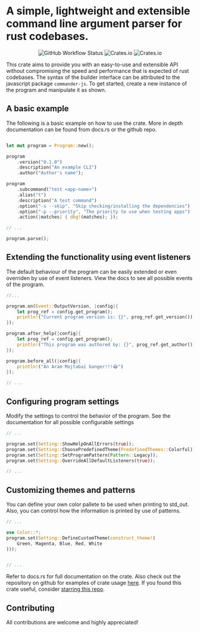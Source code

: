 # A simple, lightweight and extensible command line argument parser for rust codebases.

<p align="center" > 
<img alt="GitHub Workflow Status" src="https://img.shields.io/github/workflow/status/ndaba1/cmder/cmder-ci-workflow">
<img alt="Crates.io" src="https://img.shields.io/crates/d/cmder">
<img alt="Crates.io" src="https://img.shields.io/crates/v/cmder">
</p>

This crate aims to provide you with an easy-to-use and extensible API without compromising the speed and performance that is expected of rust codebases. The syntax of the builder interface can be attributed to the javascript package `commander-js`. To get started, create a new instance of the program and manipulate it as shown.

## A basic example

The following is a basic example on how to use the crate. More in depth documentation can be found from docs.rs or the github repo.

```rust

let mut program = Program::new();

program
    .version("0.1.0")
    .description("An example CLI")
    .author("Author's name");

program
    .subcommand("test <app-name>")
    .alias("t")
    .description("A test command")
    .option("-s --skip", "Skip checking/installing the dependencies")
    .option("-p --priority", "The priority to use when testing apps")
    .action(|matches| { dbg!(matches); });

// ...

program.parse();

```

## Extending the functionality using event listeners

The default behaviour of the program can be easily extended or even overriden by use of event listeners. View the docs to see all possible events of the program.

```rust
//...

program.on(Event::OutputVersion, |config|{
    let prog_ref = config.get_program();
    println!("Current program version is: {}", prog_ref.get_version());
});

program.after_help(|config|{
    let prog_ref = config.get_program();
    println!("This program was authored by: {}", prog_ref.get_author());
});

program.before_all(|config|{
    println!("An Aram Mojtabai banger!!!😂")
});

// ...
```

## Configuring program settings

Modify the settings to control the behavior of the program. See the documentation for all possible configurable settings

```rust
// ...

program.set(Setting::ShowHelpOnAllErrors(true));
program.set(Setting::ChoosePredefinedTheme(PredefinedThemes::Colorful));
program.set(Setting::SetProgramPattern(Pattern::Legacy));
program.set(Setting::OverrideAllDefaultListeners(true));

// ...
```

## Customizing themes and patterns

You can define your own color pallete to be used when printing to std_out. Also, you can control how the information is printed by use of patterns.

```rust
// ...

use Color::*;
program.set(Setting::DefineCustomTheme(construct_theme!(
    Green, Magenta, Blue, Red, White
)));


// ...
```

Refer to docs.rs for full documentation on the crate. Also check out the repository on github for examples of crate usage [here](https://github.com/ndaba1/cmder/tree/main/examples). If you found this crate useful, consider [starring this repo](https://github.com/ndaba1/cmder/stargazers).

## Contributing

All contributions are welcome and highly appreciated!
